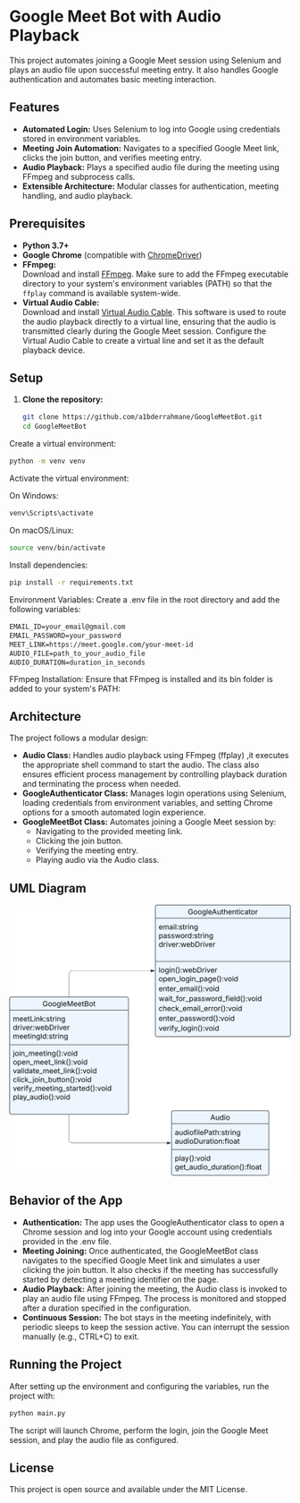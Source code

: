 # Google Meet Bot with Audio Playback

This project automates joining a Google Meet session using Selenium and plays an audio file upon successful meeting entry. It also handles Google authentication and automates basic meeting interaction.

## Features

- **Automated Login:** Uses Selenium to log into Google using credentials stored in environment variables.
- **Meeting Join Automation:** Navigates to a specified Google Meet link, clicks the join button, and verifies meeting entry.
- **Audio Playback:** Plays a specified audio file during the meeting using FFmpeg and subprocess calls.
- **Extensible Architecture:** Modular classes for authentication, meeting handling, and audio playback.

## Prerequisites

- **Python 3.7+**
- **Google Chrome** (compatible with [ChromeDriver](https://chromedriver.chromium.org/))
- **FFmpeg:**  
  Download and install [FFmpeg](https://ffmpeg.org/download.html). Make sure to add the FFmpeg executable directory to your system's environment variables (PATH) so that the `ffplay` command is available system-wide.
- **Virtual Audio Cable:**  
  Download and install [Virtual Audio Cable](https://vac.muzychenko.net/en/). This software is used to route the audio playback directly to a virtual line, ensuring that the audio is transmitted clearly during the Google Meet session. Configure the Virtual Audio Cable to create a virtual line and set it as the default playback device.
## Setup

1. **Clone the repository:**

   ```bash
   git clone https://github.com/a1bderrahmane/GoogleMeetBot.git
   cd GoogleMeetBot

Create a virtual environment:
```bash
python -m venv venv
```

Activate the virtual environment:

On Windows:
```bash
venv\Scripts\activate
```

On macOS/Linux:
```bash
source venv/bin/activate
```

Install dependencies:
```bash
pip install -r requirements.txt
```

Environment Variables: Create a .env file in the root directory and add the following variables:
```dotenv
EMAIL_ID=your_email@gmail.com
EMAIL_PASSWORD=your_password
MEET_LINK=https://meet.google.com/your-meet-id
AUDIO_FILE=path_to_your_audio_file
AUDIO_DURATION=duration_in_seconds
```

FFmpeg Installation: Ensure that FFmpeg is installed and its bin folder is added to your system's PATH:

## Architecture
The project follows a modular design:

- **Audio Class:** Handles audio playback using FFmpeg (ffplay) ,it executes the appropriate shell command to start the audio. The class also ensures efficient process management by controlling playback duration and terminating the process when needed.
- **GoogleAuthenticator Class:** Manages login operations using Selenium, loading credentials from environment variables, and setting Chrome options for a smooth automated login experience.
- **GoogleMeetBot Class:** Automates joining a Google Meet session by:
  - Navigating to the provided meeting link.
  - Clicking the join button.
  - Verifying the meeting entry.
  - Playing audio via the Audio class.

## UML Diagram
![UML Diagram](UML.svg)

## Behavior of the App

- **Authentication:** The app uses the GoogleAuthenticator class to open a Chrome session and log into your Google account using credentials provided in the .env file.
- **Meeting Joining:** Once authenticated, the GoogleMeetBot class navigates to the specified Google Meet link and simulates a user clicking the join button. It also checks if the meeting has successfully started by detecting a meeting identifier on the page.
- **Audio Playback:** After joining the meeting, the Audio class is invoked to play an audio file using FFmpeg. The process is monitored and stopped after a duration specified in the configuration.
- **Continuous Session:** The bot stays in the meeting indefinitely, with periodic sleeps to keep the session active. You can interrupt the session manually (e.g., CTRL+C) to exit.

## Running the Project
After setting up the environment and configuring the variables, run the project with:
```bash
python main.py
```
The script will launch Chrome, perform the login, join the Google Meet session, and play the audio file as configured.

## License
This project is open source and available under the MIT License.